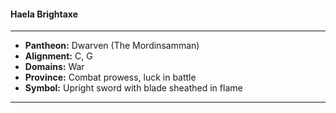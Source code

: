 #### Haela Brightaxe
___

- **Pantheon:** Dwarven (The Mordinsamman)
- **Alignment:** C, G
- **Domains:** War
- **Province:** Combat prowess, luck in battle
- **Symbol:** Upright sword with blade sheathed in flame
___

